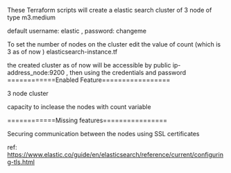 These Terraform scripts will create a elastic search cluster of 3 node of type m3.medium 

default username: elastic , password: changeme 

To set the number of nodes on the cluster edit the value of count (which is 3 as of now ) elasticsearch-instance.tf

the created cluster as of now will be accessible by public ip-address_node:9200 , then using the credentials and password
============Enabled Feature=================

3 node cluster

capacity to inclease the nodes with count variable


============Missing features================

Securing communication between the nodes using SSL certificates 

ref: https://www.elastic.co/guide/en/elasticsearch/reference/current/configuring-tls.html

